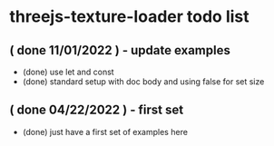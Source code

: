 # threejs-texture-loader todo list

## ( done 11/01/2022 ) - update examples
* (done) use let and const
* (done) standard setup with doc body and using false for set size

## ( done 04/22/2022 ) - first set
* (done) just have a first set of examples here
